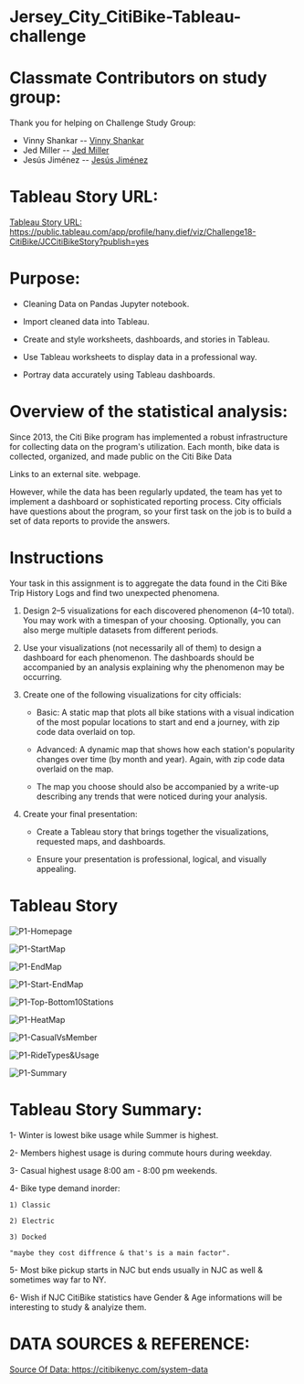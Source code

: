 # Jersey_City_CitiBike-Tableau-challenge

# Classmate Contributors on study group: 
Thank you for helping on Challenge Study Group:
- Vinny Shankar -- [Vinny Shankar](https://github.com/VinnyShankar)
- Jed Miller -- [Jed Miller](https://github.com/Jed-Miller)
- Jesús Jiménez -- [Jesús Jiménez](https://github.com/JesusJimenez3318)

# Tableau Story URL:
[Tableau Story URL: ](https://public.tableau.com/app/profile/hany.dief/viz/Challenge18-CitiBike/JCCitiBikeStory?publish=yes)
https://public.tableau.com/app/profile/hany.dief/viz/Challenge18-CitiBike/JCCitiBikeStory?publish=yes


# Purpose:

- Cleaning Data on Pandas Jupyter notebook.
  
- Import cleaned data into Tableau.
  
- Create and style worksheets, dashboards, and stories in Tableau.
  
- Use Tableau worksheets to display data in a professional way.
  
- Portray data accurately using Tableau dashboards.
  

# Overview of the statistical analysis:

Since 2013, the Citi Bike program has implemented a robust infrastructure for collecting data on the program's utilization. Each month, bike data is collected, organized, and made public on the Citi Bike Data

Links to an external site. webpage.

However, while the data has been regularly updated, the team has yet to implement a dashboard or sophisticated reporting process. City officials have questions about the program, so your first task on the job is to build a set of data reports to provide the answers.

# Instructions

Your task in this assignment is to aggregate the data found in the Citi Bike Trip History Logs and find two unexpected phenomena.

1)  Design 2–5 visualizations for each discovered phenomenon (4–10 total). You may work with a timespan of your choosing. Optionally, you can also merge multiple datasets from different periods.

2)  Use your visualizations (not necessarily all of them) to design a dashboard for each phenomenon. The dashboards should be accompanied by an analysis explaining why the phenomenon may be occurring.

3)  Create one of the following visualizations for city officials:

    - Basic: A static map that plots all bike stations with a visual indication of the most popular locations to start and end a journey, with zip code data overlaid on top.

    - Advanced: A dynamic map that shows how each station's popularity changes over time (by month and year). Again, with zip code data overlaid on the map.

    - The map you choose should also be accompanied by a write-up describing any trends that were noticed during your analysis.

4)  Create your final presentation:

    - Create a Tableau story that brings together the visualizations, requested maps, and dashboards.

    - Ensure your presentation is professional, logical, and visually appealing.


# Tableau Story

![P1-Homepage](https://github.com/hanydief/New_York_CitiBike-Tableau-challenge/blob/main/ScreenCaptures/Tableau_HomePage.png)

![P1-StartMap](https://github.com/hanydief/New_York_CitiBike-Tableau-challenge/blob/main/ScreenCaptures/Tableau_StartedMap.png)

![P1-EndMap](https://github.com/hanydief/New_York_CitiBike-Tableau-challenge/blob/main/ScreenCaptures/Tableau_EndedMap.png)

![P1-Start-EndMap](https://github.com/hanydief/New_York_CitiBike-Tableau-challenge/blob/main/ScreenCaptures/Tableau_StartedEndedMap.png)

![P1-Top-Bottom10Stations](https://github.com/hanydief/New_York_CitiBike-Tableau-challenge/blob/main/ScreenCaptures/Top_Bottom_10_Stations.png)

![P1-HeatMap](https://github.com/hanydief/New_York_CitiBike-Tableau-challenge/blob/main/ScreenCaptures/Tableau_HeatMap.png)

![P1-CasualVsMember](https://github.com/hanydief/New_York_CitiBike-Tableau-challenge/blob/main/ScreenCaptures/Tableau_CasualVsMember.png)

![P1-RideTypes&Usage](https://github.com/hanydief/New_York_CitiBike-Tableau-challenge/blob/main/ScreenCaptures/Tableau_RideTypes&Usage.png)

![P1-Summary](https://github.com/hanydief/New_York_CitiBike-Tableau-challenge/blob/main/ScreenCaptures/Tableau_Summary.png)


# Tableau Story Summary:

1- Winter is lowest bike usage while Summer is highest.

2- Members highest usage is during commute hours during weekday.

3- Casual highest usage 8:00 am - 8:00 pm weekends.

4- Bike type demand inorder: 

    1) Classic
    
    2) Electric
    
    3) Docked
    
    "maybe they cost diffrence & that's is a main factor".
    
5- Most bike pickup starts in NJC but ends usually in NJC as well & sometimes way far to NY.

6- Wish if NJC CitiBike statistics have Gender & Age informations will be interesting to study & analyize them.


# DATA SOURCES & REFERENCE: 
[Source Of Data: ](https://citibikenyc.com/system-data)
https://citibikenyc.com/system-data
